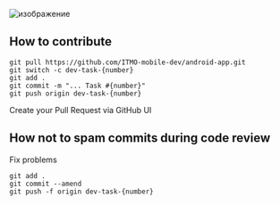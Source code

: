 

![изображение](https://github.com/user-attachments/assets/1d76a4ae-aaeb-44cc-acd4-789f04c3d480)



## How to contribute

```
git pull https://github.com/ITMO-mobile-dev/android-app.git
git switch -c dev-task-{number}
git add .
git commit -m "... Task #{number}"
git push origin dev-task-{number}
```
Create your Pull Request via GitHub UI

## How not to spam commits during code review
Fix problems
 ```
git add .
git commit --amend
git push -f origin dev-task-{number}
```

